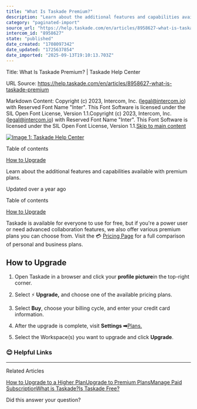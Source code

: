 ```yaml
---
title: "What Is Taskade Premium?"
description: "Learn about the additional features and capabilities available with premium plans."
category: "paginated-import"
source_url: "https://help.taskade.com/en/articles/8958627-what-is-taskade-premium"
intercom_id: "8958627"
state: "published"
date_created: "1708097342"
date_updated: "1725637854"
date_imported: "2025-09-13T19:10:13.703Z"
---
```


Title: What Is Taskade Premium? | Taskade Help Center

URL Source: https://help.taskade.com/en/articles/8958627-what-is-taskade-premium

Markdown Content:
Copyright (c) 2023, Intercom, Inc. (legal@intercom.io) with Reserved Font Name "Inter". This Font Software is licensed under the SIL Open Font License, Version 1.1.Copyright (c) 2023, Intercom, Inc. (legal@intercom.io) with Reserved Font Name "Inter". This Font Software is licensed under the SIL Open Font License, Version 1.1.[Skip to main content](https://help.taskade.com/en/articles/8958627-what-is-taskade-premium#main-content)

[![Image 1: Taskade Help Center](https://downloads.intercomcdn.com/i/o/490280/d14603621e78c833c2d0e66f/2d1230f35f3009fff25b2989e93312a5.png)](https://help.taskade.com/en/)

Table of contents

[How to Upgrade](https://help.taskade.com/en/articles/8958627-what-is-taskade-premium#h_cc7219f70b)

Learn about the additional features and capabilities available with premium plans.

Updated over a year ago

Table of contents

[How to Upgrade](https://help.taskade.com/en/articles/8958627-what-is-taskade-premium#h_cc7219f70b)

Taskade is available for everyone to use for free, but if you're a power user or need advanced collaboration features, we also offer various premium plans you can choose from. Visit the 💳 [Pricing Page](https://www.taskade.com/pricing) for a full comparison of personal and business plans.

**How to Upgrade**
------------------

1.   Open Taskade in a browser and click your **profile picture**in the top-right corner.

2.   Select ⚡️ **Upgrade,** and choose one of the available pricing plans.

3.   Select **Buy**, choose your billing cycle, and enter your credit card information.

4.   After the upgrade is complete, visit **Settings ➡**[Plans.](https://www.taskade.com/settings/plans)

5.   Select the Workspace(s) you want to upgrade and click **Upgrade**.

### 😊 Helpful Links

* * *

Related Articles

[How to Upgrade to a Higher Plan](https://help.taskade.com/en/articles/8958623-how-to-upgrade-to-a-higher-plan)[Upgrade to Premium Plans](https://help.taskade.com/en/articles/8958628-upgrade-to-premium-plans)[Manage Paid Subscription](https://help.taskade.com/en/articles/8958630-manage-paid-subscription)[What is Taskade?](https://help.taskade.com/en/articles/8958642-what-is-taskade)[Is Taskade Free?](https://help.taskade.com/en/articles/8958646-is-taskade-free)

Did this answer your question?
